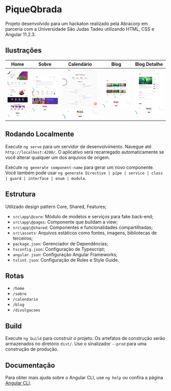 # PiqueQbrada

Projeto desenvolvido para um hackaton realizado pela Abracorp em parceria com a Universidade São Judas Tadeu utilizando HTML, CSS e Angular 11.2.3.

## Ilustrações
| Home | Sobre | Calendário | Blog | Blog Detalhe |
 | --- | --- | --- | --- | --- |
 | ![Home](/src/assets/images/build/1.png) | ![Sobre](/src/assets/images/build/2.png) | ![Calendário](/src/assets/images/build/3.png) | ![Blog](/src/assets/images/build/4.png) | ![Blog Detalhe](/src/assets/images/build/5.png)

## Rodando Localmente
Execute `ng serve` para um servidor de desenvolvimento. Navegue até `http://localhost:4200/`. O aplicativo será recarregado automaticamente se você alterar qualquer um dos arquivos de origem. 

Execute `ng generate component-name` para gerar um novo componente. Você também pode usar `ng generate Directive | pipe | service | class | guard | interface | enum | module`. 

## Estrutura
Utilizado design pattern Core, Shared, Features;
- `src\app\@core`: Módulo de modelos e serviços para fake back-end;
- `src\app\@pages`: Componente que buildam a view;
- `src\app\@shared`: Componentes e funcionalidades compartilhadas;
- `src\assets`: Arquivos estáticos como fontes, imagens, bibliotecas de terceiros;
- `package.json`: Gerenciador de Dependências;
- `tsconfig.json`: Configuração de Typescript;
- `angular.json`: Configuração Angular Frameworks;
- `tslint.json`: Configuração de Rules e Style Guide.

## Rotas
- `/home`
- `/sobre`
- `/calendario`
- `/blog`
- `/divulgacoes`

## Build
Execute `ng build` para construir o projeto. Os artefatos de construção serão armazenados no diretório `dist/`. Use o sinalizador `--prod` para uma construção de produção. 


## Documentação

Para obter mais ajuda sobre o Angular CLI, use `ng help` ou confira a página [Angular CLI](https://angular.io/cli). 
